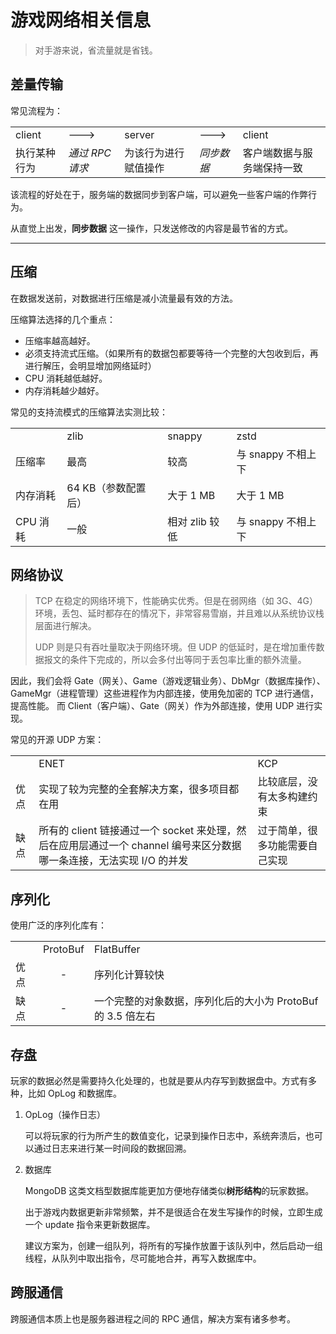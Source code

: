 # 游戏网络相关信息

> 对手游来说，省流量就是省钱。

## 差量传输

常见流程为：

|              |                 |                      |            |                            |
| :----------- | :-------------- | :------------------- | :--------- | :------------------------- |
| client       | --->            | server               | --->       | client                     |
| 执行某种行为 | *通过 RPC 请求* | 为该行为进行赋值操作 | *同步数据* | 客户端数据与服务端保持一致 |

该流程的好处在于，服务端的数据同步到客户端，可以避免一些客户端的作弊行为。

从直觉上出发，**同步数据** 这一操作，只发送修改的内容是最节省的方式。

---

## 压缩

在数据发送前，对数据进行压缩是减小流量最有效的方法。

压缩算法选择的几个重点：

- 压缩率越高越好。
- 必须支持流式压缩。（如果所有的数据包都要等待一个完整的大包收到后，再进行解压，会明显增加网络延时）
- CPU 消耗越低越好。
- 内存消耗越少越好。

常见的支持流模式的压缩算法实测比较：

|          |                     |                |                    |
| :------- | :------------------ | :------------- | :----------------- |
|          | zlib                | snappy         | zstd               |
| 压缩率   | 最高                | 较高           | 与 snappy 不相上下 |
| 内存消耗 | 64 KB（参数配置后） | 大于 1 MB      | 大于 1 MB          |
| CPU 消耗 | 一般                | 相对 zlib 较低 | 与 snappy 不相上下 |

## 网络协议

> TCP 在稳定的网络环境下，性能确实优秀。但是在弱网络（如 3G、4G）环境，丢包、延时都存在的情况下，非常容易雪崩，并且难以从系统协议栈层面进行解决。
>  
> UDP 则是只有吞吐量取决于网络环境。但 UDP 的低延时，是在增加重传数据报文的条件下完成的，所以会多付出等同于丢包率比重的额外流量。

因此，我们会将 Gate（网关）、Game（游戏逻辑业务）、DbMgr（数据库操作）、GameMgr（进程管理）这些进程作为内部连接，使用免加密的 TCP 进行通信，提高性能。
而 Client（客户端）、Gate（网关）作为外部连接，使用 UDP 进行实现。

常见的开源 UDP 方案：

|      |                                                                                                                      |                                |
| :--- | :------------------------------------------------------------------------------------------------------------------- | :----------------------------- |
|      | ENET                                                                                                                 | KCP                            |
| 优点 | 实现了较为完整的全套解决方案，很多项目都在用                                                                         | 比较底层，没有太多构建约束     |
| 缺点 | 所有的 client 链接通过一个 socket 来处理，然后在应用层通过一个 channel 编号来区分数据哪一条连接，无法实现 I/O 的并发 | 过于简单，很多功能需要自己实现 |

## 序列化

使用广泛的序列化库有：

|      |          |                                                             |
| :--- | :------: | :---------------------------------------------------------- |
|      | ProtoBuf | FlatBuffer                                                  |
| 优点 |    -     | 序列化计算较快                                              |
| 缺点 |    -     | 一个完整的对象数据，序列化后的大小为 ProtoBuf 的 3.5 倍左右 |

## 存盘

玩家的数据必然是需要持久化处理的，也就是要从内存写到数据盘中。方式有多种，比如 OpLog 和数据库。

1. OpLog（操作日志）

    可以将玩家的行为所产生的数值变化，记录到操作日志中，系统奔溃后，也可以通过日志来进行某一时间段的数据回溯。

2. 数据库

    MongoDB 这类文档型数据库能更加方便地存储类似**树形结构**的玩家数据。

    出于游戏内数据更新非常频繁，并不是很适合在发生写操作的时候，立即生成一个 update 指令来更新数据库。

    建议方案为，创建一组队列，将所有的写操作放置于该队列中，然后启动一组线程，从队列中取出指令，尽可能地合并，再写入数据库中。

## 跨服通信

跨服通信本质上也是服务器进程之间的 RPC 通信，解决方案有诸多参考。

